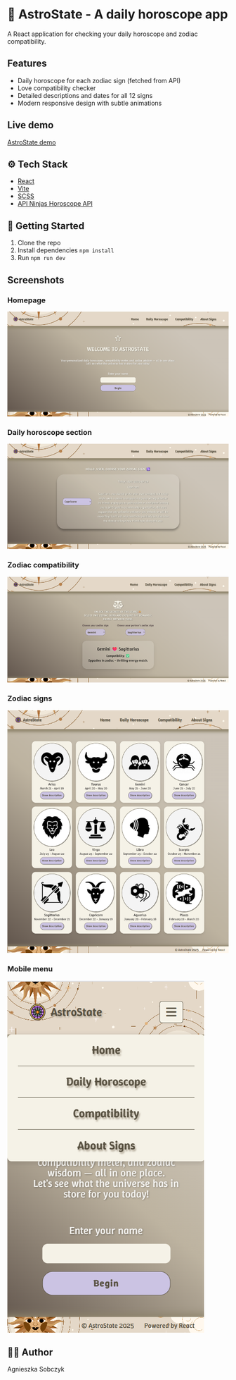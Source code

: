 # 🔮 AstroState - A daily horoscope app

A React application for checking your daily horoscope and zodiac compatibility.

## Features

- Daily horoscope for each zodiac sign (fetched from API)
- Love compatibility checker
- Detailed descriptions and dates for all 12 signs
- Modern responsive design with subtle animations

## Live demo

[AstroState demo](https://astro-state-app.netlify.app/)

## ⚙️ Tech Stack

- [React](https://reactjs.org/)
- [Vite](https://vitejs.dev/)
- [SCSS](https://sass-lang.com/)
- [API Ninjas Horoscope API](https://api-ninjas.com/api/horoscope)

## 🚀 Getting Started

1. Clone the repo
2. Install dependencies `npm install`
3. Run `npm run dev`

## Screenshots

### Homepage

![homepage](/screenshots/homepageImg.png)

### Daily horoscope section

![horoscope](/screenshots/horoscopeImg.png)

### Zodiac compatibility

![compatibility](/screenshots/compatibilityImg.png)

### Zodiac signs

![zodiacSigns](/screenshots/signsImg.png)

### Mobile menu

![mobile](/screenshots/mobileImg.png)

## 👩‍💻 Author

Agnieszka Sobczyk
